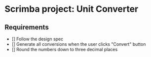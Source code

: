 # Scrimba project: Unit Converter

## Requirements

- [] Follow the design spec
- [] Generate all conversions when the user clicks "Convert" button
- [] Round the numbers down to three decimal places
